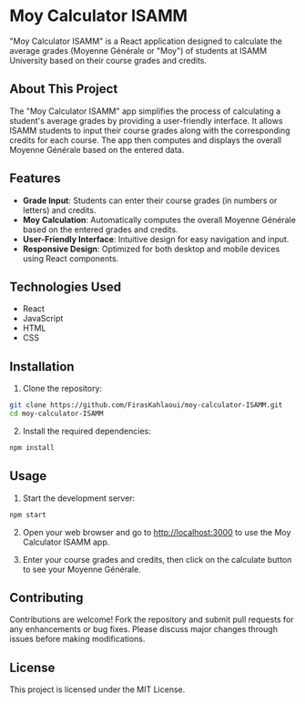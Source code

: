 # Moy Calculator ISAMM

"Moy Calculator ISAMM" is a React application designed to calculate the average grades (Moyenne Générale or "Moy") of students at ISAMM University based on their course grades and credits.

## About This Project

The "Moy Calculator ISAMM" app simplifies the process of calculating a student's average grades by providing a user-friendly interface. It allows ISAMM students to input their course grades along with the corresponding credits for each course. The app then computes and displays the overall Moyenne Générale based on the entered data.

## Features

- **Grade Input**: Students can enter their course grades (in numbers or letters) and credits.
- **Moy Calculation**: Automatically computes the overall Moyenne Générale based on the entered grades and credits.
- **User-Friendly Interface**: Intuitive design for easy navigation and input.
- **Responsive Design**: Optimized for both desktop and mobile devices using React components.

## Technologies Used

- React
- JavaScript
- HTML
- CSS

## Installation

1. Clone the repository:

```bash
git clone https://github.com/FirasKahlaoui/moy-calculator-ISAMM.git
cd moy-calculator-ISAMM
```

2. Install the required dependencies:

```bash
npm install
```


## Usage

1. Start the development server:

```bash
npm start
```


2. Open your web browser and go to [http://localhost:3000](http://localhost:3000) to use the Moy Calculator ISAMM app.

3. Enter your course grades and credits, then click on the calculate button to see your Moyenne Générale.

## Contributing

Contributions are welcome! Fork the repository and submit pull requests for any enhancements or bug fixes. Please discuss major changes through issues before making modifications.

## License

This project is licensed under the MIT License.
